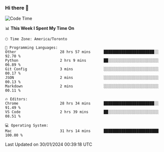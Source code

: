 ### Hi there 👋


<!--START_SECTION:waka-->
![Code Time](http://img.shields.io/badge/Code%20Time-1%2C608%20hrs%2052%20mins-blue)

📊 **This Week I Spent My Time On** 

```text
🕑︎ Time Zone: America/Toronto

💬 Programming Languages: 
Other                    28 hrs 57 mins      ███████████████████████░░   92.70 % 
Python                   2 hrs 9 mins        ██░░░░░░░░░░░░░░░░░░░░░░░   06.89 % 
Git Config               3 mins              ░░░░░░░░░░░░░░░░░░░░░░░░░   00.17 % 
JSON                     2 mins              ░░░░░░░░░░░░░░░░░░░░░░░░░   00.13 % 
Markdown                 2 mins              ░░░░░░░░░░░░░░░░░░░░░░░░░   00.11 % 

🔥 Editors: 
Chrome                   28 hrs 34 mins      ███████████████████████░░   91.49 % 
VS Code                  2 hrs 39 mins       ██░░░░░░░░░░░░░░░░░░░░░░░   08.51 % 

💻 Operating System: 
Mac                      31 hrs 14 mins      █████████████████████████   100.00 % 
```


 Last Updated on 30/01/2024 00:39:18 UTC
<!--END_SECTION:waka-->

<!--
**SillyPasty/SillyPasty** is a ✨ _special_ ✨ repository because its `README.md` (this file) appears on your GitHub profile.

Here are some ideas to get you started:

- 🔭 I’m currently working on ...
- 🌱 I’m currently learning ...
- 👯 I’m looking to collaborate on ...
- 🤔 I’m looking for help with ...
- 💬 Ask me about ...
- 📫 How to reach me: ...
- 😄 Pronouns: ...
- ⚡ Fun fact: ...
-->


